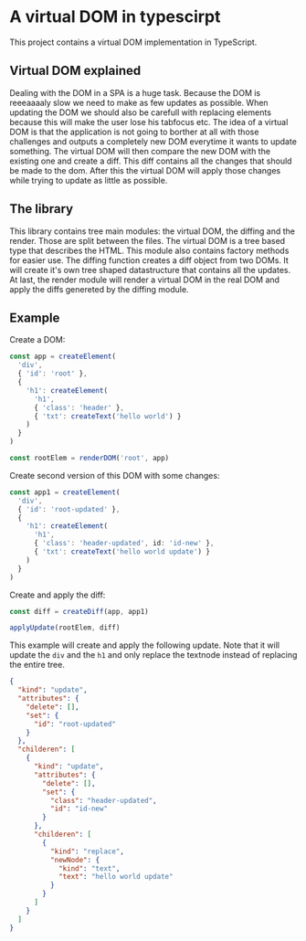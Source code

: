 # A virtual DOM in typescirpt

This project contains a virtual DOM implementation in TypeScript.

## Virtual DOM explained

Dealing with the DOM in a SPA is a huge task. Because the DOM is reeeaaaaly slow we need to make as few updates as possible. When updating the DOM we should also be carefull with replacing elements because this will make the user lose his tabfocus etc. The idea of a virtual DOM is that the application is not going to borther at all with those challenges and outputs a completely new DOM everytime it wants to update something. The virtual DOM will then compare the new DOM with the existing one and create a diff. This diff contains all the changes that should be made to the dom. After this the virtual DOM will apply those changes while trying to update as little as possible.

## The library

This library contains tree main modules: the virtual DOM, the diffing and the render. Those are split between the files. The virtual DOM is a tree based type that describes the HTML. This module also contains factory methods for easier use. The diffing function creates a diff object from two DOMs. It will create it's own tree shaped datastructure that contains all the updates. At last, the render module will render a virtual DOM in the real DOM and apply the diffs genereted by the diffing module.

## Example

Create a DOM:

```ts
const app = createElement(
  'div',
  { 'id': 'root' },
  {
    'h1': createElement(
      'h1',
      { 'class': 'header' },
      { 'txt': createText('hello world') }
    )
  }
)

const rootElem = renderDOM('root', app)
```

Create second version of this DOM with some changes:

```ts
const app1 = createElement(
  'div',
  { 'id': 'root-updated' },
  {
    'h1': createElement(
      'h1',
      { 'class': 'header-updated', id: 'id-new' },
      { 'txt': createText('hello world update') }
    )
  }
)
```

Create and apply the diff:

```ts
const diff = createDiff(app, app1)

applyUpdate(rootElem, diff)
```

This example will create and apply the following update. Note that it will update the `div` and the `h1` and only replace the textnode instead of replacing the entire tree.

```json
{
  "kind": "update",
  "attributes": {
    "delete": [],
    "set": {
      "id": "root-updated"
    }
  },
  "childeren": [
    {
      "kind": "update",
      "attributes": {
        "delete": [],
        "set": {
          "class": "header-updated",
          "id": "id-new"
        }
      },
      "childeren": [
        {
          "kind": "replace",
          "newNode": {
            "kind": "text",
            "text": "hello world update"
          }
        }
      ]
    }
  ]
}
```
